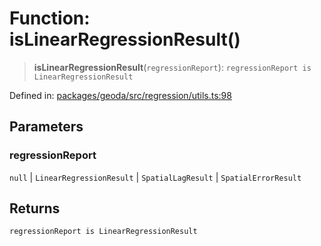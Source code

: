 # Function: isLinearRegressionResult()

> **isLinearRegressionResult**(`regressionReport`): `regressionReport is LinearRegressionResult`

Defined in: [packages/geoda/src/regression/utils.ts:98](https://github.com/GeoDaCenter/openassistant/blob/2cb8f20a901f3385efeb40778248119c5e49db78/packages/geoda/src/regression/utils.ts#L98)

## Parameters

### regressionReport

`null` | `LinearRegressionResult` | `SpatialLagResult` | `SpatialErrorResult`

## Returns

`regressionReport is LinearRegressionResult`
